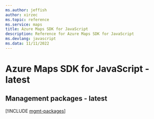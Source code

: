```yaml
---
ms.author: jeffish
author: xirzec
ms.topic: reference
ms.service: maps
title: Azure Maps SDK for JavaScript
description: Reference for Azure Maps SDK for JavaScript
ms.devlang: javascript
ms.data: 11/11/2022
---
```

# Azure Maps SDK for JavaScript - latest

## Management packages - latest
[!INCLUDE [mgmt-packages](maps-mgmt-index.md)]